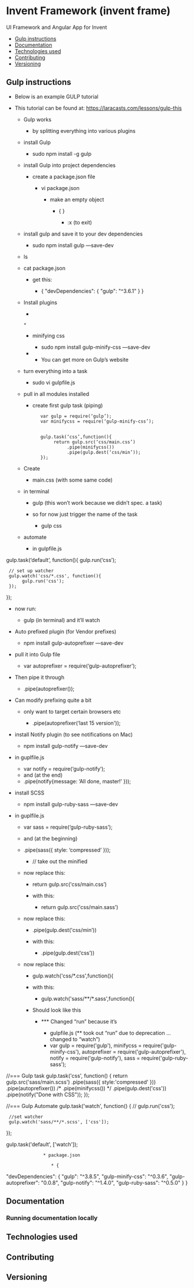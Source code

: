 # Invent Framework (invent frame)

UI Framework and Angular App for Invent

- [Gulp instructions](#gulp)
- [Documentation](#documentation)
- [Technologies used](#technologies)
- [Contributing](#contributing)
- [Versioning](#versioning)

## Gulp instructions

- Below is an example GULP tutorial
- This tutorial can be found at: https://laracasts.com/lessons/gulp-this


   * Gulp works

      * by splitting everything into various plugins



   * install Gulp

      * sudo npm install -g gulp

   * install Gulp into project dependencies

      * create a package.json file

         * vi package.json

            * make an empty object

               * {  }

                  * :x (to exit)


   * install gulp and save it to your dev dependencies

      * sudo npm install gulp —save-dev

   * ls
   * cat package.json

      * get this:

         * {
  "devDependencies": {
    "gulp": "^3.6.1"
  }
}

   * Install plugins

      * 


         * 


      * minifying css

         * sudo npm install gulp-minify-css —save-dev

      * * You can get more on Gulp’s website

   * turn everything into a task

      * sudo vi gulpfile.js

   * pull in all modules installed

      * create first gulp task (piping)


               var gulp = require(‘gulp’);
               var minifycss = require(‘gulp-minify-css’);


               gulp.task(‘css’,function(){
                    return gulp.src(‘css/main.css’)
                         .pipe(minifycss())
                         .pipe(gulp.dest(‘css/min’));
               });




   * Create 

      * main.css (with some same code)

   * in terminal

      * gulp (this won’t work because we didn’t spec. a task)
      * so for now just trigger the name of the task

         * gulp css


   * automate

      * in gulpfile.js


gulp.task(‘default’, function(){
     gulp.run(‘css’);
    
     // set up watcher
     gulp.watch('css/*.css', function(){
          gulp.run('css');
     });
});



   * now run:

      * gulp (in terminal) and it’ll watch

   * Auto prefixed plugin (for Vendor prefixes)

      * npm install gulp-autoprefixer —save-dev

   * pull it into Gulp file

      * var autoprefixer = require(‘gulp-autoprefixer’);

   * Then pipe it through

      * .pipe(autoprefixer());

   * Can modify prefixing quite a bit

      * only want to target certain browsers etc

         * .pipe(autoprefixer(‘last 15 version'));


   * install Notify plugin (to see notifications on Mac)

      * npm install gulp-notify —save-dev

   * in guplfile.js

      * var notify = require(‘gulp-notify’);
      * and (at the end)
      * .pipe(notify{message: ‘All done, master!’ }));

   * install SCSS

      * npm install gulp-ruby-sass —save-dev

   * in guplfile.js


      * var sass = require(‘gulp-ruby-sass’);

      * and (at the beginning)
      * .pipe(sass({ style: ‘compressed’ }));


         * // take out the minified

      * now replace this:

         * return gulp.src('css/main.css’)

         * with this:

            * return gulp.src('css/main.sass’)


      * now replace this:

         * .pipe(gulp.dest('css/min’))

         * with this:

            * .pipe(gulp.dest(‘css’))



      * now replace this:

         * gulp.watch('css/*.css',function(){     

         * with this:

            * gulp.watch('sass/**/*.sass',function(){     

         * Should look like this

            * *** Changed “run” because it’s 

               * gulpfile.js (** took out “run” due to deprecation … changed to “watch”)
               * var gulp = require('gulp'),
     minifycss = require('gulp-minify-css'),
     autoprefixer = require('gulp-autoprefixer'),
     notify = require('gulp-notify'),
     sass = require('gulp-ruby-sass');

//=== Gulp task
gulp.task('css', function() {
  return gulp.src('sass/main.scss')
       .pipe(sass({ style:'compressed' }))
       .pipe(autoprefixer())
       /* .pipe(minifycss()) */
       .pipe(gulp.dest('css'))
       .pipe(notify("Done with CSS"));
});

//=== Gulp Automate
gulp.task('watch', function() {
     // gulp.run('css');

     //set watcher
     gulp.watch('sass/**/*.scss', ['css']);
});

gulp.task('default', ['watch']);


                  * package.json

                     * {
  "devDependencies": {
    "gulp": "^3.8.5",
    "gulp-minify-css": "^0.3.6",
    "gulp-autoprefixer": "0.0.8",
    "gulp-notify": "^1.4.0",
    "gulp-ruby-sass": "^0.5.0"
  }
}

## Documentation

<!--This framwork's documentation, included in this repo in the root directory, is built with [Jekyll](http://jekyllrb.com).-->

### Running documentation locally

<!-- 1. If necessary, [install Jekyll](http://jekyllrb.com/docs/installation) (requires v2.1.x).
  - **Windows users:** Read [this unofficial guide](https://github.com/juthilo/run-jekyll-on-windows/) to get Jekyll up and running without problems. We use Pygments for syntax highlighting, so make sure to read the sections on installing Python and Pygments.
2. From the root `/invent-framework` directory, run `jekyll serve` in the command line.
3. Open <http://localhost:9001> in your browser.

Learn more about using Jekyll by reading its [documentation](http://jekyllrb.com/docs/home/).
 -->

## Technologies used
<!-- 
This will document all the third-party code we use. So far, this includes:

- Bootstrap SASS version (currently version 3.2)
- Foundation (CSS/JS framework -- using only select elements from this)
- Modernizr (Feature detection library and HTML5 polyfill)
- Bourbon (SASS mixins)
- Selectivizr (IE8 support)
- Respond.js (IE8 support) 
- FastClick (JS lib that eliminates delay on click for mobile devices)
- FontAwesome (Icon font library)
 -->

## Contributing
<!-- 
Please read through our [contributing guidelines](https://github.com/michaelbowlin/invent-framework/CONTRIBUTING.md). Included are directions for opening issues, coding standards, and notes on development.

Editor preferences are available in the [editor config](https://github.com/michaelbowlin/invent-framework/.editorconfig) for easy use in common text editors. Read more and download plugins at <http://editorconfig.org>.
 -->

## Versioning

<!-- For transparency into our release cycle and in striving to maintain backward compatibility, this framework is maintained under [the Semantic Versioning guidelines](http://semver.org/). -->





